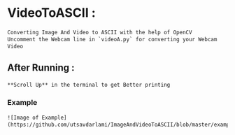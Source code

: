 # VideoToASCII :
    Converting Image And Video to ASCII with the help of OpenCV
    Uncomment the Webcam line in `videoA.py` for converting your Webcam Video
## After Running :
    **Scroll Up** in the terminal to get Better printing

### Example
    ![Image of Example](https://github.com/utsavdarlami/ImageAndVideoToASCII/blob/master/example.GIF)
